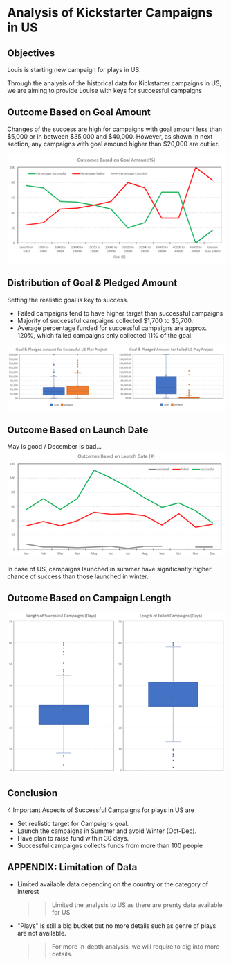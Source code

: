 # Analysis of Kickstarter Campaigns in US

## Objectives
Louis is starting new campaign for plays in US.

Through the analysis of the historical data for Kickstarter campaigns in US, we are aiming to provide Louise with keys for successful campaigns

## Outcome Based on Goal Amount
Changes of the success are high for campaigns with goal amount less than $5,000 or in between $35,000 and $40,000.
However, as shown in next section, any campaigns with goal amound higher than $20,000 are outlier.

![01 - Outcome based on goal.png](https://github.com/TaishiMatsuda/kickstarter-analysis/blob/master/01%20-%20Outcome%20based%20on%20goal.png)


## Distribution of Goal & Pledged Amount
Setting the realistic goal is key to success.
 - Failed campaigns tend to have higher target than successful campaigns
 - Majority of successful campaigns collected $1,700 to $5,700.
 - Average percentage funded for successful campaigns are approx. 120%, which failed campaigns only collected 11% of the goal.

![02 - Goal vs Pledged.png](https://github.com/TaishiMatsuda/kickstarter-analysis/blob/master/02%20-%20Goal%20vs%20Pledged.png)


## Outcome Based on Launch Date
May is good / December is bad...
![03 - Outcome by Launch Date.png](https://github.com/TaishiMatsuda/kickstarter-analysis/blob/master/03%20-%20Outcome%20by%20Launch%20Date.png)

In case of US, campaigns launched in summer have significantly higher chance of success than those launched in winter.

## Outcome Based on Campaign Length
![04 - Outcome by Campaign Length.png](https://github.com/TaishiMatsuda/kickstarter-analysis/blob/master/04%20-%20Outcome%20by%20Campaign%20Length.png)

## Conclusion
4 Important Aspects of Successful Campaigns for plays in US are
 - Set realistic target for Campaigns goal.
 - Launch the campaigns in Summer and avoid Winter (Oct-Dec).
 - Have plan to raise fund within 30 days.
 - Successful campaigns collects funds from more than 100 people
 
## APPENDIX: Limitation of Data
 - Limited available data depending on the country or the category of interest
   >> Limited the analysis to US as there are prenty data available for US
 - "Plays" is still a big bucket but no more details such as genre of plays are not available.
   >> For more in-depth analysis, we will require to dig into more details.
